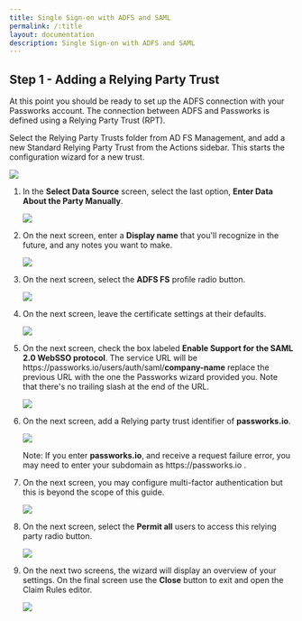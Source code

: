 ```yaml
---
title: Single Sign-on with ADFS and SAML
permalink: /:title
layout: documentation
description: Single Sign-on with ADFS and SAML
---
```


<h2>Step 1 - Adding a Relying Party Trust</h2>
At this point you should be ready to set up the ADFS connection with your Passworks account. The connection between ADFS and Passworks is defined using a Relying Party Trust (RPT).

Select the Relying Party Trusts folder from AD FS Management, and add a new Standard Relying Party Trust from the Actions sidebar. This starts the configuration wizard for a new trust.

<img src="/assets/images/adfs/first-step.png" />

<ol>
  <li>
      <p>In the <strong>Select Data Source</strong> screen, select the last option, <strong>Enter Data About the Party Manually</strong>.</p>
      <img src="/assets/images/adfs/select-data-source.png" />

  </li>

  <li>
    <p>On the next screen, enter a <strong>Display name</strong> that you'll recognize in the future, and any notes you want to make. </p>
    <img src="/assets/images/adfs/display-name.png" />

  </li>

  <li>
    <p>On the next screen, select the <strong>ADFS FS</strong> profile radio button. </p>
    <img src="/assets/images/adfs/select-profile.png" />
  </li>

  <li>
    <p>On the next screen, leave the certificate settings at their defaults.</p>
    <img src="/assets/images/adfs/configure-url.png" />
  </li>


  <li>
    <p>On the next screen, check the box labeled <strong>Enable Support for the SAML 2.0 WebSSO protocol</strong>. The service URL will be https://passworks.io/users/auth/saml/<strong>company-name</strong> replace the previous URL with the one the Passworks wizard provided you. Note that there's no trailing slash at the end of the URL.</p>
    <img src="/assets/images/adfs/enable-saml-2.png" />
  </li>


  <li>
    <p>On the next screen, add a Relying party trust identifier of <strong>passworks.io</strong>.</p>
    <img src="/assets/images/adfs/configure-identifiers.png" />
    <p>
      Note: If you enter <strong>passworks.io</strong>, and receive a request failure error, you may need to enter your subdomain as https://passworks.io .
    </p>
  </li>


  <li>
    <p>On the next screen, you may configure multi-factor authentication but this is beyond the scope of this guide.</p>
    <img src="/assets/images/adfs/configure-2fa.png" />
  </li>


  <li>
    <p>On the next screen, select the <strong>Permit all</strong> users to access this relying party radio button.</p>
    <img src="/assets/images/adfs/authorization-rules.png" />
  </li>


  <li>
    <p>On the next two screens, the wizard will display an overview of your settings. On the final screen use the <strong>Close</strong> button to exit and open the Claim Rules editor.</p>
    <img src="/assets/images/adfs/open-edit-claims.png" />
  </li>




</ol>
